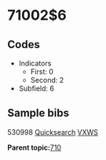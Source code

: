 # 71002$6

## Codes

-   Indicators
    -   First: 0
    -   Second: 2
-   Subfield: 6

## Sample bibs

530998 [Quicksearch](https://search.library.yale.edu/catalog/530998) [VXWS](http://prodorbis.library.yale.edu:7014/vxws/GetHoldingsService?bibId=530998)

**Parent topic:**[710](../../tags/710/710.md)

